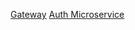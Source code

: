 [Gateway](https://github.com/vjpal3/mpern-Gateway)
[Auth Microservice](https://github.com/vjpal3/mpern-Auth-Microservice)
